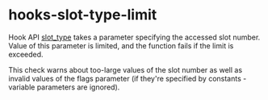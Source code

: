 # hooks-slot-type-limit

Hook API [slot_type](https://xrpl-hooks.readme.io/reference/slot_type) takes a parameter specifying the accessed slot number. Value of this parameter is limited, and the function fails if the limit is exceeded.

This check warns about too-large values of the slot number as well as invalid values of the flags parameter (if they're specified by constants - variable parameters are ignored).
